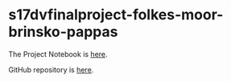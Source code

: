 # s17dvfinalproject-folkes-moor-brinsko-pappas

The Project Notebook is [here](Library-and-Census-Data.nb.html). 

GitHub repository is [here](https://github.com/CannataUTDV/s17dvfinalproject-folkes-moor-brinsko-pappas).
